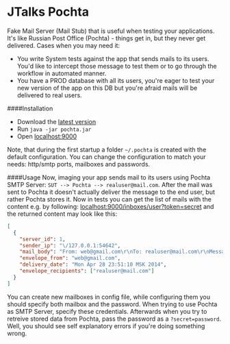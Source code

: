 JTalks Pochta
======

Fake Mail Server (Mail Stub) that is useful when testing your applications. 
It's like Russian Post Office (Pochta) - things get in, but they never get delivered. Cases when you may need it:
- You write System tests against the app that sends mails to its users. You'd like to intercept those message to test 
them or to go through the workflow in automated manner.
- You have a PROD database with all its users, you're eager to test your new version of the app on this DB but you're 
afraid mails will be delivered to real users.

####Installation
- Download the [latest version](http://repo.jtalks.org/content/repositories/releases/org/jtalks/jtalks-pochta/1.0/jtalks-pochta-1.0.jar)
- Run `java -jar pochta.jar`
- Open [localhost:9000](http://localhost:9000)

Note, that during the first startup a folder `~/.pochta` is created with the default configuration. You can change the configuration to match your needs: http/smtp ports, mailboxes and passwords.

####Usage
Now, imaging your app sends mail to its users using Pochta SMTP Server: `SUT --> Pochta --> realuser@mail.com`. After the mail was sent 
to Pochta it doesn't actually deliver the message to the end user, but rather Pochta stores it. Now in tests you can get the list of mails with the content e.g. by following: [localhost:9000/inboxes/user?token=secret](http://localhost:9000/inboxes/user?token=secret) and the returned content may look like this:
```json
[
  {
    "server_id": 1,
    "sender_ip": "\/127.0.0.1:54642",
    "mail_body": "From: web@gmail.com\r\nTo: realuser@mail.com\r\nMessage-ID: <1722681408.0.1398714670448.JavaMail.sbashkyrtsev@sbashkyrtsev-nb.local>\r\nSubject: This is the long  long long long long long long longSubject Line!\r\nMIME-Version: 1.0\r\nContent-Type: text\/plain; charset=us-ascii\r\nContent-Transfer-Encoding: 7bit\r\n\r\nThis is actual message\r\n",
    "envelope_from": "web@gmail.com",
    "delivery_date": "Mon Apr 28 23:51:10 MSK 2014",
    "envelope_recipients": ["realuser@mail.com"]
  }
]
```

You can create new mailboxes in config file, while configuring them you should specify both mailbox and the password. When trying to use Pochta as SMTP Server,
specify these credentials. Afterwards when you try to retreive stored data from Pochta, pass the password as a `?secret=password`. Well, you should see self 
explanatory errors if you're doing something wrong. 
